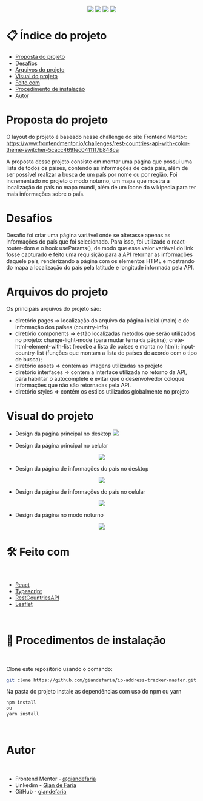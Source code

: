 <p align="center">
  <image
  src="https://img.shields.io/github/languages/count/giandefaria/ip-address-tracker-master"
  />
  <image
  src="https://img.shields.io/github/languages/top/giandefaria/ip-address-tracker-master"
  />
  <image
  src="https://img.shields.io/github/last-commit/giandefaria/ip-address-tracker-master"
  />
  <image
  src="https://img.shields.io/github/watchers/giandefaria/ip-address-tracker-master"
  />
</p>

# 📋 Índice do projeto


- [Proposta do projeto](#id01)
- [Desafios](#id02)
- [Arquivos do projeto](#id03)
- [Visual do projeto](#id04)
- [Feito com](#id05)
- [Procedimento de instalação](#id06)
- [Autor](#id07)

# Proposta do projeto <a name="id01"></a>

O layout do projeto é baseado nesse challenge do site Frontend Mentor: https://www.frontendmentor.io/challenges/rest-countries-api-with-color-theme-switcher-5cacc469fec04111f7b848ca

A proposta desse projeto consiste em montar uma página que possui uma lista de todos os países, contendo as informações de cada país, além de ser possível realizar a busca de um país por nome ou por região. Foi incrementado no projeto o modo noturno, um mapa que mostra a localização do país no mapa mundi, além de um ícone do wikipedia para ter mais informações sobre o país.


# Desafios <a name="id02"> </a>

Desafio foi criar uma página variável onde se alterasse apenas as informações do país que foi selecionado. Para isso, foi utilizado o react-router-dom e o hook useParams(), de modo que esse valor variável do link fosse capturado e feito uma requisição para a API retornar as informações daquele país, renderizando a página com os elementos HTML e mostrando do mapa a localização do país pela latitude e longitude informada pela API.

# Arquivos do projeto <a name="id03"> </a>

Os principais arquivos do projeto são: 
* diretório pages => localização do arquivo da página inicial (main) e de informação dos países (country-info)
* diretório components => estão localizadas metódos que serão utilizados no projeto: change-light-mode (para mudar tema da página);  crete-html-element-with-list (recebe a lista de países e monta no html); input-country-list (funções que montam a lista de países de acordo com o tipo de busca);
* diretório assets => contém as imagens utilizadas no projeto
* diretório interfaces => contem a interface utilizada no retorno da API, para habilitar o autocomplete e evitar que o desenvolvedor coloque informações que não são retornadas pela API.
* diretório styles => contém os estilos utilizados globalmente no projeto

# Visual do projeto <a name="id04"></a>

<p align="center">

* Design da página principal no desktop
<image
src="./src/assets/design/rest-countries-main-page.png"
/>

</p>

<p align="center">

* Design da página principal no celular
<div align="center">
  <image
  src="./src/assets/design/rest-countries-main-page-mobile.png"
  />
</div>

</p>


<p align="center">

* Design da página de informações do país no desktop
<div align="center">
  <image
  src="./src/assets/design/rest-countries-country-info-page.png"
  />
</div>

</p>

<p align="center">

* Design da página de informações do país no celular
<div align="center">
  <image
  src="./src/assets/design/rest-countries-country-info-page-mobile.png"
  />
</div>

</p>

<p align="center">

* Design da página no modo noturno
<div align="center">
  <image
  src="./src/assets/design/rest-countries-main-page-dark-mode.png"
  />
</div>
</p>

# 🛠 Feito com <a name="id05"></a>

<br />

- [React](https://reactjs.org/)
- [Typescript](https://www.typescriptlang.org/)
- [RestCountriesAPI](https://restcountries.com/)
- [Leaflet](https://leafletjs.com/examples/quick-start/)


<br />

# 📝 Procedimentos de instalação <a name="id06"></a>

<br />

Clone este repositório usando o comando:

```bash
git clone https://github.com/giandefaria/ip-address-tracker-master.git
```

Na pasta do projeto instale as dependências com uso do npm ou yarn

```bash
npm install
ou
yarn install
```

<br />

# Autor <a name="id07"></a>

<br />

- Frontend Mentor - [@giandefaria](https://www.frontendmentor.io/profile/giandefaria)
- Linkedim - [Gian de Faria](www.linkedin.com/in/gianfaria)
- GitHub - [giandefaria](https://github.com/giandefaria)
